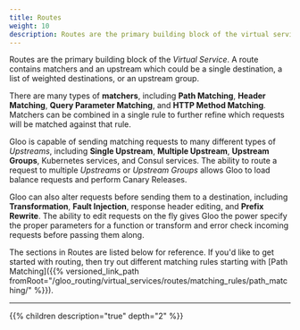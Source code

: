 ```yaml
---
title: Routes
weight: 10
description: Routes are the primary building block of the virtual service. A route contains matchers and an upstream destination.
---
```



Routes are the primary building block of the *Virtual Service*. A route contains matchers and an upstream which could be a single destination, a list of weighted destinations, or an upstream group. 

There are many types of **matchers**, including **Path Matching**, **Header Matching**, **Query Parameter Matching**, and **HTTP Method Matching**. Matchers can be combined in a single rule to further refine which requests will be matched against that rule.

Gloo is capable of sending matching requests to many different types of *Upstreams*, including **Single Upstream**, **Multiple Upstream**, **Upstream Groups**, Kubernetes services, and Consul services. The ability to route a request to multiple *Upstreams* or *Upstream Groups* allows Gloo to load balance requests and perform Canary Releases.

Gloo can also alter requests before sending them to a destination, including **Transformation**, **Fault Injection**, response header editing, and **Prefix Rewrite**. The ability to edit requests on the fly gives Gloo the power specify the proper parameters for a function or transform and error check incoming requests before passing them along.

The sections in Routes are listed below for reference. If you'd like to get started with routing, then try out different matching rules starting with [Path Matching]({{% versioned_link_path fromRoot="/gloo_routing/virtual_services/routes/matching_rules/path_matching/" %}}).

---

{{% children description="true" depth="2" %}}
